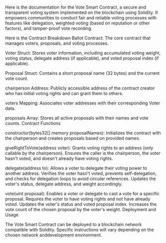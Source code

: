 Here is the documentation for the Vote Smart Contract, a secure and transparent voting system implemented on the blockchain using Solidity. It empowers communities to conduct fair and reliable voting processes with features like delegation, weighted voting (based on reputation or other factors), and tamper-proof vote recording.

Here is the Contract Breakdown Ballot Contract: 
The core contract that manages voters, proposals, and voting processes.

Voter Struct: Stores voter information, including accumulated voting weight, voting status, delegate address (if applicable), and voted proposal index (if applicable).

Proposal Struct: Contains a short proposal name (32 bytes) and the current vote count.

chairperson Address: Publicly accessible address of the contract creator who has initial voting rights and can grant them to others.

voters Mapping: Associates voter addresses with their corresponding Voter data.

proposals Array: Stores all active proposals with their names and vote counts. Contract Functions

constructor(bytes32[] memory proposalNames): Initializes the contract with the chairperson and creates proposals based on provided names.

giveRightToVote(address voter): Grants voting rights to an address (only callable by the chairperson). Ensures the caller is the chairperson, the voter hasn't voted, and doesn't already have voting rights.

delegate(address to): Allows a voter to delegate their voting power to another address. Verifies the voter hasn't voted, prevents self-delegation, and checks for delegation loops to avoid circular references. Updates the voter's status, delegate address, and weight accordingly.

vote(uint proposal): Enables a voter or delegate to cast a vote for a specific proposal. Requires the voter to have voting rights and not have already voted. Updates the voter's status and voted proposal index. Increases the vote count of the chosen proposal by the voter's weight. Deployment and Usage

The Vote Smart Contract can be deployed to a blockchain network compatible with Solidity. Specific instructions will vary depending on the chosen network anddevelopment environment.
